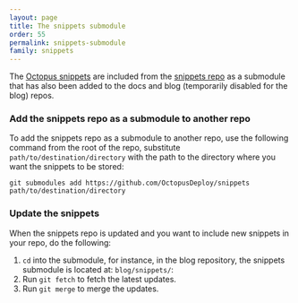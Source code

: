 ```yaml
---
layout: page
title: The snippets submodule
order: 55
permalink: snippets-submodule
family: snippets
---
```


The [Octopus snippets](octopus-snippets.md) are included from the [snippets repo](https://github.com/OctopusDeploy/snippets) as a submodule that has also been added to the docs and blog (temporarily disabled for the blog) repos. 

### Add the snippets repo as a submodule to another repo

To add the snippets repo as a submodule to another repo, use the following command from the root of the repo, substitute `path/to/destination/directory` with the path to the directory where you want the snippets to be stored:

```
git submodules add https://github.com/OctopusDeploy/snippets path/to/destination/directory
```

### Update the snippets 

When the snippets repo is updated and you want to include new snippets in your repo, do the following:

1. `cd` into the submodule, for instance, in the blog repository, the snippets submodule is located at: `blog/snippets/`:
1. Run `git fetch` to fetch the latest updates.
1. Run `git merge` to merge the updates.
